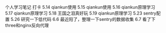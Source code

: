 个人学习笔记
打卡
5.14    qiankun使用
5.15    qiankun使用
5.16    qiankun原理学习
5.17    qiankun原理学习
5.18    王国之泪真好玩
5.19    qiankun原理学习
5.23    sentry配置
5.26    研究一下低代码
6.6     最近阳了，整理一下sentry的数据收集
6.7     看了下three和nginx反向代理